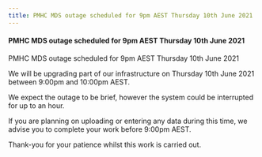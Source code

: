 ```yaml
---
title: PMHC MDS outage scheduled for 9pm AEST Thursday 10th June 2021
---
```


#### PMHC MDS outage scheduled for 9pm AEST Thursday 10th June 2021 ####

PMHC MDS outage scheduled for 9pm AEST Thursday 10th June 2021

We will be upgrading part of our infrastructure on Thursday 10th June 2021
between 9:00pm and 10:00pm AEST.

We expect the outage to be brief, however the system could be interrupted
for up to an hour.

If you are planning on uploading or entering any data during this time, we
advise you to complete your work before 9:00pm AEST.

Thank-you for your patience whilst this work is carried out.
